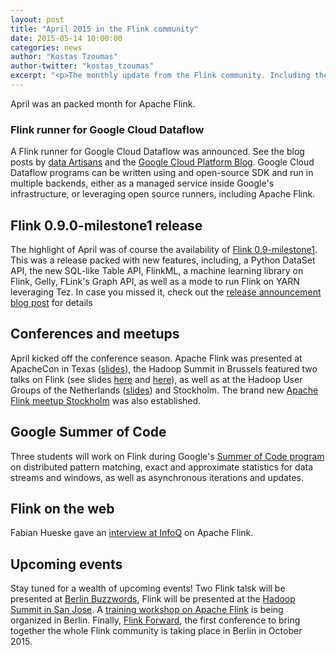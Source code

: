 ```yaml
---
layout: post
title: "April 2015 in the Flink community"
date: 2015-05-14 10:00:00
categories: news
author: "Kostas Tzoumas"
author-twitter: "kostas_tzoumas"
excerpt: "<p>The monthly update from the Flink community. Including the availability of a new preview release, lots of meetups and conference talks and a great interview about Flink.</p>"
---
```



April was an packed month for Apache Flink.

### Flink runner for Google Cloud Dataflow

A Flink runner for Google Cloud Dataflow was announced. See the blog posts by [data Artisans](http://data-artisans.com/announcing-google-cloud-dataflow-on-flink-and-easy-flink-deployment-on-google-cloud/) and the [Google Cloud Platform Blog](http://googlecloudplatform.blogspot.de/2015/03/announcing-Google-Cloud-Dataflow-runner-for-Apache-Flink.html). Google Cloud Dataflow programs can be written using and open-source SDK and run in multiple backends, either as a managed service inside Google's infrastructure, or leveraging open source runners, including Apache Flink.


## Flink 0.9.0-milestone1 release

The highlight of April was of course the availability of [Flink 0.9-milestone1]({{site.baseurl}}/news/2015/04/13/release-0.9.0-milestone1.html). This was a release packed with new features, including, a Python DataSet API, the new SQL-like Table API, FlinkML, a machine learning library on Flink, Gelly, FLink's Graph API, as well as a mode to run Flink on YARN leveraging Tez. In case you missed it, check out the [release announcement blog post]({{site.baseurl}}/news/2015/04/13/release-0.9.0-milestone1.html) for details

## Conferences and meetups

April kicked off the conference season. Apache Flink was presented at ApacheCon in Texas ([slides](http://www.slideshare.net/fhueske/apache-flink)), the Hadoop Summit in Brussels featured two talks on Flink (see slides [here](http://www.slideshare.net/AljoschaKrettek/data-analysis-with-apache-flink-hadoop-summit-2015) and [here](http://www.slideshare.net/GyulaFra/flink-streaming-hadoopsummit)), as well as at the Hadoop User Groups of the Netherlands ([slides](http://www.slideshare.net/stephanewen1/apache-flink-overview-and-use-cases-at-prehadoop-summit-meetups)) and Stockholm. The brand new [Apache Flink meetup Stockholm](http://www.meetup.com/Apache-Flink-Stockholm/) was also established.

## Google Summer of Code

Three students will work on Flink during Google's [Summer of Code program](https://www.google-melange.com/gsoc/homepage/google/gsoc2015) on distributed pattern matching, exact and approximate statistics for data streams and windows, as well as asynchronous iterations and updates.

## Flink on the web

Fabian Hueske gave an [interview at InfoQ](http://www.infoq.com/news/2015/04/hueske-apache-flink?utm_campaign=infoq_content&utm_source=infoq&utm_medium=feed&utm_term=global) on Apache Flink.

## Upcoming events

Stay tuned for a wealth of upcoming events! Two Flink talsk will be presented at [Berlin Buzzwords](http://berlinbuzzwords.de/15/sessions), Flink will be presented at the [Hadoop Summit in San Jose](http://2015.hadoopsummit.org/san-jose/). A [training workshop on Apache Flink](http://www.meetup.com/Apache-Flink-Meetup/events/220557545/) is being organized in Berlin. Finally, [Flink Forward](http://2015.flink-forward.org/), the first conference to bring together the whole Flink community is taking place in Berlin in October 2015.
